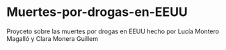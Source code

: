 # Muertes-por-drogas-en-EEUU
Proyceto sobre las muertes por drogas en EEUU hecho por Lucía Montero Magalló y Clara Monera Guillem
